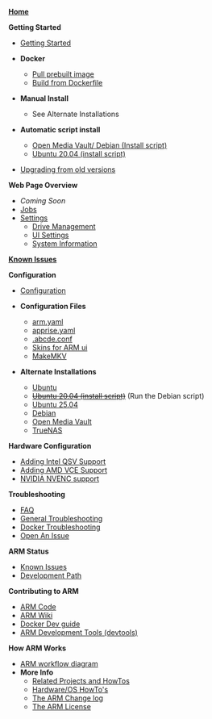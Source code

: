 **[Home](https://github.com/automatic-ripping-machine/automatic-ripping-machine/wiki)**

**Getting Started**
   - [Getting Started](Getting-Started)

   - **Docker**
       - [Pull prebuilt image](docker)
       - [Build from Dockerfile](Building-ARM-docker-image-from-source)

   - **Manual Install**
     - See Alternate Installations
   
   - **Automatic script install**
       - [Open Media Vault/ Debian (Install script)](https://github.com/automatic-ripping-machine/automatic-ripping-machine/wiki/Setting-up-ARM-script-(Debian-OMV))
       - [Ubuntu 20.04 (install script)](https://github.com/automatic-ripping-machine/automatic-ripping-machine/wiki/Ubuntu-20.04-Automatic-Installation)
   - [Upgrading from old versions](https://github.com/automatic-ripping-machine/automatic-ripping-machine/wiki/upgrading)

**Web Page Overview**
  - _Coming Soon_
  - [Jobs](Web-Jobs)
  - [Settings](Web-Settings)
    - [Drive Management](Web-Settings-Drives)
    - [UI Settings](Web-Settings-UI)
    - [System Information](Web-Settings-System-Info)

**[Known Issues](https://github.com/automatic-ripping-machine/automatic-ripping-machine/wiki/Known-Issues)**

**Configuration**
   - [Configuration](Configuring-ARM)

   - **Configuration Files**
      - [arm.yaml](Config-arm.yaml)
      - [apprise.yaml](Config-apprise.yaml)
      - [.abcde.conf](Config-abcde.conf)
      - [Skins for ARM ui](Config-ui-skins)
      - [MakeMKV](MakeMKV-Info)
     
   - **Alternate Installations**
     - [Ubuntu](Alternate-Install-Ubuntu)
     - ~~[Ubuntu 20.04 (install script)](Ubuntu-20.04-Automatic-Installation)~~ (Run the Debian script)
     - [Ubuntu 25.04](Ubuntu-25.04-Install)
     - [Debian](Alternate-Install-Debian)
     - [Open Media Vault](Alternate-Install-OMV)
     - [TrueNAS](Alternate-Install-TrueNAS)


**Hardware Configuration**
   - [Adding Intel QSV Support](Hardware-Transcode-Intel-QSV)
   - [Adding AMD VCE Support](Hardware-Transcode-AMD-VCE)
   - [NVIDIA NVENC support](Hardware-Transcode-Nvidia-NVENC)


**Troubleshooting**
   - [FAQ](FAQ)
   - [General Troubleshooting](General-Troubleshooting)
   - [Docker Troubleshooting](Docker-Troubleshooting)
   - [Open An Issue](https://github.com/automatic-ripping-machine/automatic-ripping-machine/issues/new/choose)


**ARM Status**
   - [Known Issues](Status-Known-Issues)
   - [Development Path](Status-Roadmap)


**Contributing to ARM**
   - [ARM Code](Contribute)
   - [ARM Wiki](Contribute-Wiki)
   - [Docker Dev guide](Contribute-Docker)
   - [ARM Development Tools (devtools)](Contribute-DevTools)


**How ARM Works**
   - [ARM workflow diagram](workflow-diagram)
   - **More Info**
      - [Related Projects and HowTos](related-howtos)
      - [Hardware/OS HowTo's](VMware)
      - [The ARM Change log](Change-Log)
      - [The ARM License](https://github.com/automatic-ripping-machine/automatic-ripping-machine/blob/main/LICENSE)
